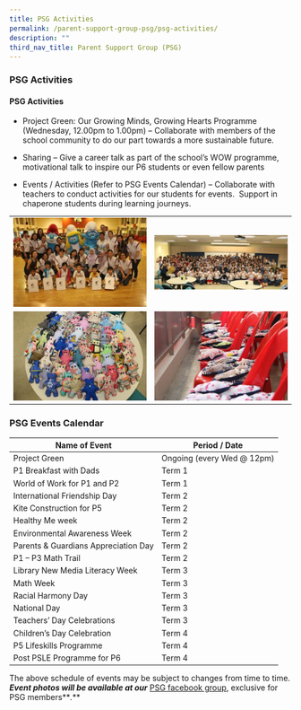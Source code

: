 ```yaml
---
title: PSG Activities
permalink: /parent-support-group-psg/psg-activities/
description: ""
third_nav_title: Parent Support Group (PSG)
---
```

### PSG Activities

#### PSG Activities

*   Project Green: Our Growing Minds, Growing Hearts Programme (Wednesday, 12.00pm to 1.00pm) – Collaborate with members of the school community to do our part towards a more sustainable future.

*   Sharing – Give a career talk as part of the school’s WOW programme, motivational talk to inspire our P6 students or even fellow parents

*   Events / Activities (Refer to PSG Events Calendar) – Collaborate with teachers to conduct activities for our students for events.  Support in chaperone students during learning journeys.

| | | 
| --- | --- |
| ![](/images/IMG_4061-300x200.jpg) | ![](/images/IMG_0847-e1498097885133-300x123.jpg) |
| ![](/images/IMG_0451-300x200%20(1).jpg) | ![](/images/IMG_0836-300x200.jpg) | 


### PSG Events Calendar

| Name of Event | Period / Date |
| --- | --- |
| Project Green | Ongoing (every Wed @ 12pm) |
| P1 Breakfast with Dads | Term 1 |
| World of Work for P1 and P2 | Term 1 |
| International Friendship Day | Term 2 |
| Kite Construction for P5 | Term 2 |
| Healthy Me week | Term 2 |
| Environmental Awareness Week | Term 2 |
| Parents & Guardians Appreciation Day | Term 2 |
| P1 – P3 Math Trail | Term 2 |
| Library New Media Literacy Week | Term 3 |
| Math Week | Term 3 |
| Racial Harmony Day | Term 3 |
| National Day | Term 3 |
| Teachers’ Day Celebrations | Term 3 |
| Children’s Day Celebration | Term 4 |
| P5 Lifeskills Programme | Term 4 |
| Post PSLE Programme for P6 | Term 4 |

The above schedule of events may be subject to changes from time to time. <br>
**_Event photos will be available at our_** [PSG facebook group](https://www.facebook.com/groups/ynpspsg/), exclusive for PSG members**_._**